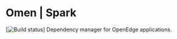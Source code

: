 # Omen | Spark
[![Build status](https://travis-ci.org/thg2oo6/spark-omen.svg?branch=master)]
Dependency manager for OpenEdge applications.
